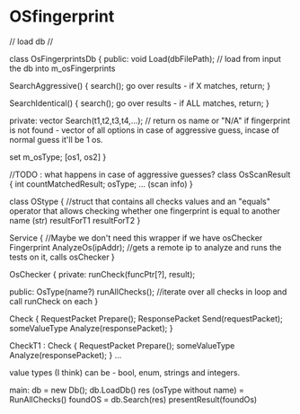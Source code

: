 # OSfingerprint

// load db 
// 


class OsFingerprintsDb
{
public:
void Load(dbFilePath); // load from input the db into m_osFingerprints

SearchAggressive()
{
search(); 
go over results - if X matches, return; 
}

SearchIdentical()
{
search();
go over results - if ALL matches, return; 
}

private:
vector<OsScanResult> Search(t1,t2,t3,t4,...); // return os name or "N/A" if fingerprint is not found - vector of all options in case of aggressive guess, incase of normal guess it'll be 1 os. 



set<Fingerprint> m_osType; [os1, os2]
}

//TODO : what happens in case of aggressive guesses? 
class OsScanResult
{
int countMatchedResult; 
osType; ... (scan info) 
}


class OStype
{
//struct that contains all checks values and an "equals" operator that allows checking whether one fingerprint is equal to another 
name (str)
resultForT1 
resultForT2 
}

Service
{
//Maybe we don't need this wrapper if we have osChecker
Fingerprint AnalyzeOs(ipAddr); //gets a remote ip to analyze and runs the tests on it, calls osChecker
}

OsChecker
{
private:
runCheck(funcPtr[?], result);

public:
OsType(name?) runAllChecks(); //iterate over all checks in loop and call runCheck on each
}

Check 
{
RequestPacket Prepare();
ResponsePacket Send(requestPacket);
someValueType Analyze(responsePacket);
}

CheckT1 : Check 
{
RequestPacket Prepare();
someValueType Analyze(responsePacket);
}
...


value types (I think) can be - bool, enum, strings and integers. 


main:
db = new Db();
db.LoadDb()
res (osType without name) = RunAllChecks()
foundOS = db.Search(res)
presentResult(foundOs)


 
